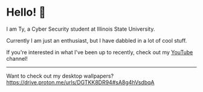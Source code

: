   # Hello! 👋

  I am Ty, a Cyber Security student at Illinois State University.

  Currently I am just an enthusiast, but I have dabbled in a lot of cool stuff.

  If you're interested in what I've been up to recently, check out my [YouTube](https://www.youtube.com/@v01d_r34l1ty) channel!

---

Want to check out my desktop wallpapers? https://drive.proton.me/urls/DGTKK8DR94#sA8g4hVsdbqA
